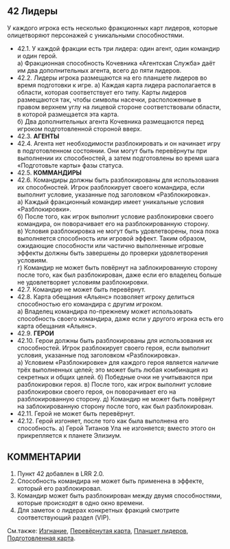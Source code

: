 42 Лидеры
---

У каждого игрока есть несколько фракционных карт лидеров, которые олицетворяют персонажей с уникальными способностями.
* 42.1. У каждой фракции есть три лидера: один агент, один командир и один герой.  
  а) Фракционная способность Кочевника «Агентская Служба» даёт им два дополнительных агента, всего до пяти лидеров.
* 42.2. Лидеры игрока размещаются на его планшете лидеров во время подготовки к игре.
  а) Каждая карта лидера располагается в области, которая соответствует его типу. Карты лидеров размещаются так, чтобы символы насечки, расположенные в правом верхнем углу на лицевой стороне соответствовали области, в которой размещается эта карта.  
  б) Два дополнительных агента Кочевника размещаются перед игроком подготовленной стороной вверх.
* 42.3. **АГЕНТЫ**
* 42.4. Агента нет необходимости разблокировать и он начинает игру в подготовленном состоянии. Они могут быть перевёрнуты при выполнении их способностей, а затем подготовлены во время шага «Подготовьте карты» фазы статуса.
* 42.5. **КОММАНДИРЫ**
* 42.6. Командиры должны быть разблокированы для использования их способностей. Игрок разблокирует своего командира, если выполнит условие, указанные под заголовком «Разблокировка».  
  а) Каждый фракционный командир имеет уникальные условия «Разблокировки».  
  б) После того, как игрок выполнит условие разблокировки своего командира, он поворачивает его на разблокированную сторону.  
  в) Условия разблокировка не могут быть удовлетворены, пока пока выполняется способность или игровой эффект. Таким образом, ожидающие способности или частично выполненные игровые эффекты должны быть завершены до проверки удовлетворения условиям.  
  г) Командир не может быть повёрнут на заблокированную сторону после того, как был разблокирован, даже если его владелец больше не удовлетворяет условиям разблокировки.  
* 42.7. Командир не может быть перевёрнут.
* 42.8. Карта обещания «Альянс» позволяет игроку делиться способностью его командира с другим игроком.  
  а) Владелец командира по-прежнему может использовать способность своего командира, даже если у другого игрока есть его карта обещания «Альянс».
* 42.9. **ГЕРОИ**
* 42.10. Герои должны быть разблокированы для использования их способностей. Игрок разблокирует своего героя, если выполнит условия, указанные под заголовком «Разблокировка».  
  а) Условием «Разблокировке» для каждого героя является наличие трёх выполненных целей; это может быть любая комбинация из секретных и общих целей.
  б) Победные очки не учитываются при разблокировки героя.
  в) После того, как игрок выполнит условие разблокировки своего героя, он поворачивает его на разблокированную сторону.
  д) Командир не может быть повёрнут на заблокированную сторону после того, как был разблокирован.
* 42.11. Герой не может быть перевёрнут.
* 42.12. Герой изгоняет, после того как была выполнена его способность.
  а) Герой Титанов Ула не изгоняется; вместо этого он прикрепляется к планете Элизиум.

КОММЕНТАРИИ
---
1) Пункт 42 добавлен в LRR 2.0.
2) Способность командира не может быть применена в эффекте, который его разблокировал.
3) Командир может быть разблокирован между двумя способностями, которые происходят в одно окно времени.
4) Для заметок о лидерах конкретных фракций смотрите соответствующий раздел (VIP).

См.также: [Изгнание](purge.md), [Перевёрнутая карта](exhausted.md), [Планшет лидеров](leader_sheet.md), [Подготовленная карта](readied.md).
